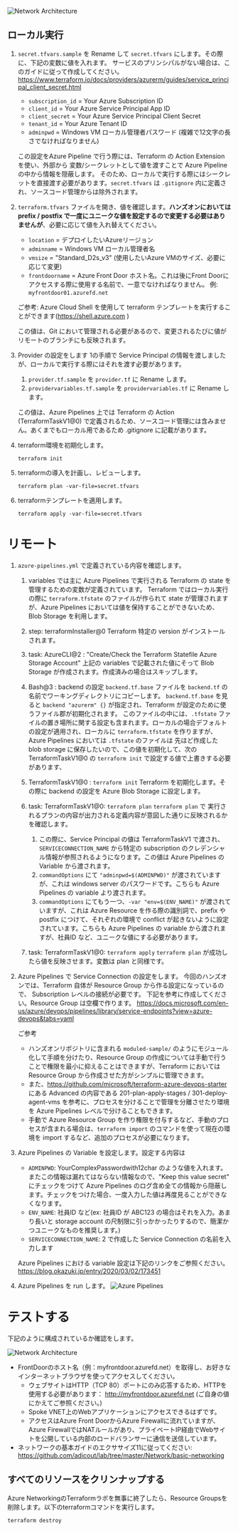 ![Network Architecture](./basic_network.png)

## ローカル実行

1. ```secret.tfvars.sample``` を Rename して ```secret.tfvars``` にします。その際に、下記の変数に値を入れます。
   サービスのプリンシパルがない場合は、このガイドに従って作成してください。 https://www.terraform.io/docs/providers/azurerm/guides/service_principal_client_secret.html
   - ```subscription_id``` = Your Azure Subscription ID
   - ```client_id```       = Your Azure Service Principal App ID
   - ```client_secret```   = Your Azure Service Principal Client Secret
   - ```tenant_id```       = Your Azure Tenant ID
   - ```adminpwd``` = Windows VM ローカル管理者パスワード (複雑で12文字の長さでなければなりません)

   この設定をAzure Pipeline で行う際には、Terraform の Action Extension を使い、外部から 変数/シークレットとして値を渡すことで Azure Pipeline の中から情報を隠蔽します。
   そのため、ローカルで実行する際にはシークレットを直接渡す必要があります。```secret.tfvars``` は ```.gitignore``` 内に定義され、ソースコード管理からは除外されます。

2. ```terraform.tfvars``` ファイルを開き、値を確認します。**ハンズオンにおいては prefix / postfix で一度にユニークな値を設定するので変更する必要はありませんが**、必要に応じて値を入れ替えてください。

   - ```location``` = デプロイしたいAzureリージョン
   - ```adminname``` = Windows VM ローカル管理者名
   - ```vmsize``` = "Standard_D2s_v3" (使用したいAzure VMのサイズ、必要に応じて変更)
   - ```frontdoorname``` = Azure Front Door ホスト名。これは後にFront Doorにアクセスする際に使用する名前で、一意でなければなりません。 例: ```myfrontdoor01.azurefd.net```

   ご参考: Azure Cloud Shell を使用して terraform テンプレートを実行することができます(https://shell.azure.com ) 

   この値は、Git において管理される必要があるので、変更されるたびに値が リモートのブランチにも反映されます。


3. Provider の設定をします
   1の手順で Service Principal の情報を渡しましたが、ローカルで実行する際にはそれを渡す必要があります。

   1. ```provider.tf.sample``` を ```provider.tf``` に Rename します。
   2. ```providervariables.tf.sample``` を ```providervariables.tf``` に Rename します。
   
   この値は、Azure Pipelines 上では Terraform の Action (TerraformTaskV1@0) で定義されるため、ソースコード管理には含みません。あくまでもローカル用であるため .gitignore に記載があります。

5. terraform環境を初期化します。
   
   ```
   terraform init
   ```
6. terraformの導入を計画し、レビューします。
   
   ```
   terraform plan -var-file=secret.tfvars
   ```
   
7. terraformテンプレートを適用します。

   ```
   terraform apply -var-file=secret.tfvars
   ```


# リモート

1. ```azure-pipelines.yml``` で定義されている内容を確認します。
   1. variables では主に Azure Pipelines で実行される Terraform の state を管理するための変数が定義されています。
      Terraform ではローカル実行の際に ```terraform.tfstate``` のファイルが作られて state が管理されますが、Azure Pipelines においては値を保持することができないため、Blob Storage を利用します。

   2. step: terraformInstaller@0
      Terraform 特定の version がインストールされます。

   3. task: AzureCLI@2 : "Create/Check the Terraform Statefile Azure Storage Account"
      上記の variables で記載された値にそって Blob Storage が作成されます。作成済みの場合はスキップします。
   
   4. Bash@3 : backend の設定
      ```backend.tf.base``` ファイルを ```backend.tf``` の名前でワーキングディレクトリにコピーします。
      ```backend.tf.base``` を見ると ```backend "azurerm" {}``` が指定され、Terraform が設定のために使うファイル郡が初期化されます。
      このファイルの中には、```.tfstate``` ファイルの置き場所に関する設定も含まれます。ローカルの場合デフォルトの設定が適用され、ローカルに ```terraform.tfstate``` を作りますが、Azure Pipelines においては ```.tfstate``` のファイルは 先ほど作成した blob storage に保存したいので、この値を初期化して、次の TerraformTaskV1@0 の ```terraform init``` で設定する値で上書きする必要があります、

   5. TerraformTaskV1@0 : ```terraform init```
      Terraform を初期化します。その際に backend の設定を Azure Blob Storage に設定します。

   6. task: TerraformTaskV1@0: ```terraform plan```
      ```terraform plan``` で 実行されるプランの内容が出力される定義内容が意図した通りに反映されるかを確認します。
      1. この際に、Service Principal の値は TerraformTaskV1 で渡され、```SERVICECONNECTION_NAME``` から特定の subscription のクレデンシャル情報が参照されるようになります。この値は Azure Pipelines の Variable から渡されます。
      2. ```commandOptions``` にて ```"adminpwd=$(ADMINPWD)"``` が渡されていますが、これは windows server のパスワードです。こちらも Azure Pipelines の variable より渡されます。
      3. ```commandOptions``` にてもう一つ、```-var "env=$(ENV_NAME)"``` が渡されていますが、これは Azure Resource を作る際の識別詞で、prefix や postfix につけて、それぞれの環境で conflict が起きないように設定されています。こちらも Azure Pipelines の variable から渡されますが、社員ID など、ユニークな値にする必要があります。

   7. task: TerraformTaskV1@0: ```terraform apply```
      ```terraform plan``` が成功したら値を反映させます。変数は plan と同様です。

2. Azure Pipelines で Service Connection の設定をします。
   今回のハンズオンでは、Terraform 自体が Resource Group から作る設定になっているので、 Subscription レベルの接続が必要です。
   下記を参考に作成してください。Resource Group は空欄で作ります。
   https://docs.microsoft.com/en-us/azure/devops/pipelines/library/service-endpoints?view=azure-devops&tabs=yaml

   ご参考
   - ハンズオンリポジトリに含まれる ```moduled-sample/``` のようにモジュール化して手順を分けたり、Resource Group の作成については手動で行うことで権限を最小に抑えることはできますが、Terraform においては Resource Group から作成させた方がシンプルに管理できます。
   - また、https://github.com/microsoft/terraform-azure-devops-starter にある Advanced の内容である 201-plan-apply-stages / 301-deploy-agent-vms を参考に、プロセスを分けることで管理を分離させたり環境を Azure Pipelines レベルで分けることもできます。
   - 手動で Azure Resource Group を作り権限を付与するなど、手動のプロセスが含まれる場合は、```terraform import``` のコマンドを使って現在の環境を import するなど、追加のプロセスが必要になります。

3. Azure Pipelines の Variable を設定します。設定する内容は 

   - ```ADMINPWD```: YourComplexPasswordwith12char のような値を入れます。またこの情報は漏れてはならない情報なので、"Keep this value secret" にチェックをつけて Azure Pipelines のログ含め全ての情報から隠蔽します。チェックをつけた場合、一度入力した値は再度見ることができなくなります。
   - ```ENV_NAME```: 社員ID など(ex: 社員ID が ABC123 の場合はそれを入力。あまり長いと storage account の尺制限に引っかかったりするので、簡潔かつユニークなものを推奨します。)
   - ```SERVICECONNECTION_NAME```: 2 で作成した Service Connection の名前を入力します

   Azure Pipelines における variable 設定は下記のリンクをご参照ください。
   https://blog.okazuki.jp/entry/2020/03/02/173451

4. Azure Pipelines を run します。
![Azure Pipelines](https://yuhattor.blob.core.windows.net/share/Screen%20Shot%202020-07-27%20at%2012.22.02.png)

# テストする

下記のように構成されているか確認をします。

![Network Architecture](./basic_network.png)

* FrontDoorのホスト名（例：myfrontdoor.azurefd.net）を取得し、お好きなインターネットブラウザを使ってアクセスしてください。
  * ウェブサイトはHTTP（TCP 80）ポートにのみ応答するため、HTTPを使用する必要があります： http://myfrontdoor.azurefd.net (ご自身の値にかえてご参照ください。)
  * Spoke VNET上のWebアプリケーションにアクセスできるはずです。
  * アクセスはAzure Front DoorからAzure Firewallに流れていますが、Azure FirewallではNATルールがあり、プライベートIP経由でWebサイトを公開している内部のロードバランサーに通信を送信しています。
* ネットワークの基本ガイドのエクササイズ11に従ってください: https://github.com/adicout/lab/tree/master/Network/basic-networking

## すべてのリソースをクリンナップする

Azure NetworkingのTerraformラボを無事に終了したら、Resource Groupsを削除します。以下のterraformコマンドを実行します。
   ```
   terraform destroy
   ```